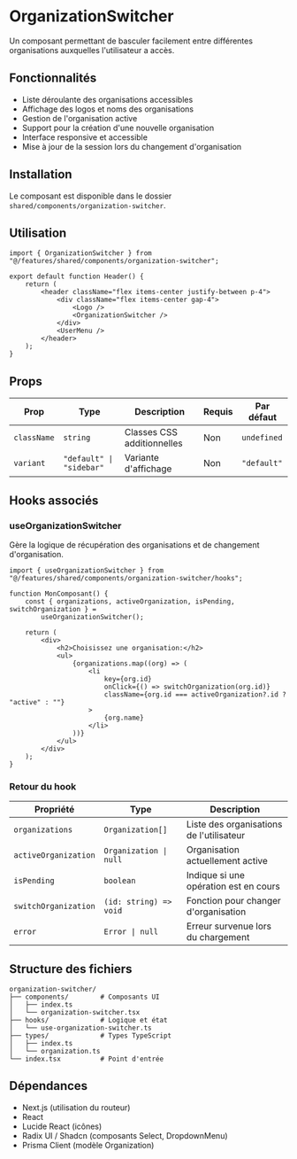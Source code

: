# OrganizationSwitcher

Un composant permettant de basculer facilement entre différentes organisations auxquelles l'utilisateur a accès.

## Fonctionnalités

- Liste déroulante des organisations accessibles
- Affichage des logos et noms des organisations
- Gestion de l'organisation active
- Support pour la création d'une nouvelle organisation
- Interface responsive et accessible
- Mise à jour de la session lors du changement d'organisation

## Installation

Le composant est disponible dans le dossier `shared/components/organization-switcher`.

## Utilisation

```tsx
import { OrganizationSwitcher } from "@/features/shared/components/organization-switcher";

export default function Header() {
	return (
		<header className="flex items-center justify-between p-4">
			<div className="flex items-center gap-4">
				<Logo />
				<OrganizationSwitcher />
			</div>
			<UserMenu />
		</header>
	);
}
```

## Props

| Prop        | Type                     | Description                | Requis | Par défaut  |
| ----------- | ------------------------ | -------------------------- | ------ | ----------- |
| `className` | `string`                 | Classes CSS additionnelles | Non    | `undefined` |
| `variant`   | `"default" \| "sidebar"` | Variante d'affichage       | Non    | `"default"` |

## Hooks associés

### useOrganizationSwitcher

Gère la logique de récupération des organisations et de changement d'organisation.

```tsx
import { useOrganizationSwitcher } from "@/features/shared/components/organization-switcher/hooks";

function MonComposant() {
	const { organizations, activeOrganization, isPending, switchOrganization } =
		useOrganizationSwitcher();

	return (
		<div>
			<h2>Choisissez une organisation:</h2>
			<ul>
				{organizations.map((org) => (
					<li
						key={org.id}
						onClick={() => switchOrganization(org.id)}
						className={org.id === activeOrganization?.id ? "active" : ""}
					>
						{org.name}
					</li>
				))}
			</ul>
		</div>
	);
}
```

### Retour du hook

| Propriété            | Type                   | Description                              |
| -------------------- | ---------------------- | ---------------------------------------- |
| `organizations`      | `Organization[]`       | Liste des organisations de l'utilisateur |
| `activeOrganization` | `Organization \| null` | Organisation actuellement active         |
| `isPending`          | `boolean`              | Indique si une opération est en cours    |
| `switchOrganization` | `(id: string) => void` | Fonction pour changer d'organisation     |
| `error`              | `Error \| null`        | Erreur survenue lors du chargement       |

## Structure des fichiers

```
organization-switcher/
├── components/        # Composants UI
│   ├── index.ts
│   └── organization-switcher.tsx
├── hooks/             # Logique et état
│   └── use-organization-switcher.ts
├── types/             # Types TypeScript
│   ├── index.ts
│   └── organization.ts
└── index.tsx          # Point d'entrée
```

## Dépendances

- Next.js (utilisation du routeur)
- React
- Lucide React (icônes)
- Radix UI / Shadcn (composants Select, DropdownMenu)
- Prisma Client (modèle Organization)
